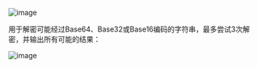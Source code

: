 ![image](https://github.com/user-attachments/assets/f6dde25d-17e8-4632-a3ed-0c9b607eb62b)

用于解密可能经过Base64、Base32或Base16编码的字符串，最多尝试3次解密，并输出所有可能的结果：

![image](https://github.com/user-attachments/assets/dd36fa49-8f12-4cdf-9df6-b6a2cf76209b)
